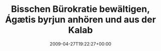 ---
retweeted: false
source: <a href="http://twitter.com" rel="nofollow">Twitter Web Client</a>
entities:
  hashtags: []
  symbols: []
  user_mentions:
  - name: Harald Kirschner
    screen_name: digitarald
    indices:
    - '80'
    - '91'
    id_str: '14524462'
    id: '14524462'
  urls: []
display_text_range:
- '0'
- '138'
favorite_count: '0'
id_str: '1631681208'
truncated: false
retweet_count: '0'
id: '1631681208'
created_at: Mon Apr 27 19:22:27 +0000 2009
favorited: false
full_text: Bisschen Bürokratie bewältigen, Ágætis byrjun anhören und aus der Kalabasse
  von [@digitarald](https://twitter.com/digitarald) schlürfen. Das nenn ich mal einen
  Montagabend.
lang: de
tags:
- pesos/twitter
date: '2009-04-27T19:22:27+00:00'
src: https://twitter.com/bascht/status/1631681208
original_url: https://twitter.com/bascht/status/1631681208
type: twitter_tweet
text: Bisschen Bürokratie bewältigen, Ágætis byrjun anhören und aus der Kalabasse
  von [@digitarald](https://twitter.com/digitarald) schlürfen. Das nenn ich mal einen
  Montagabend.
title: Bisschen Bürokratie bewältigen, Ágætis byrjun anhören und aus der Kalab

---